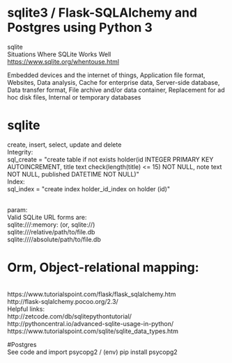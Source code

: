 # sqlite3 / Flask-SQLAlchemy and Postgres using Python 3
sqlite
<br>
Situations Where SQLite Works Well
<br>
https://www.sqlite.org/whentouse.html
<br>

Embedded devices and the internet of things, Application file format, 
Websites, Data analysis, Cache for enterprise data, Server-side database, Data transfer format, 
File archive and/or data container, Replacement for ad hoc disk files, Internal or temporary databases
<br>
# sqlite
create, insert, select, update and delete
<br>
Integrity:
<br>
sql_create = "create table if not exists holder(id INTEGER PRIMARY KEY AUTOINCREMENT, title text check(length(title) <= 15) NOT NULL,  note text NOT NULL, published DATETIME NOT NULL)"
<br>
Index:
<br>
sql_index = "create index holder_id_index on holder (id)"

<br>
param:
<br>
Valid SQLite URL forms are:
<br>
sqlite:///:memory: (or, sqlite://)
<br>
sqlite:///relative/path/to/file.db
<br>
sqlite:////absolute/path/to/file.db
<br>

# Orm, Object-relational mapping:
<br>
https://www.tutorialspoint.com/flask/flask_sqlalchemy.htm
<br>
http://flask-sqlalchemy.pocoo.org/2.3/

<br>
Helpful links:
<br>
http://zetcode.com/db/sqlitepythontutorial/
<br>
http://pythoncentral.io/advanced-sqlite-usage-in-python/
<br>
https://www.tutorialspoint.com/sqlite/sqlite_data_types.htm

#Postgres
<br>
See code and import psycopg2 / (env) pip install psycopg2
